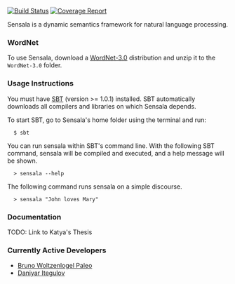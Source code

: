 [![Build Status](https://gitlab.com/aossie/Sensala/badges/develop/pipeline.svg)](https://gitlab.com/aossie/Sensala/commits/develop)
[![Coverage Report](https://gitlab.com/aossie/Sensala/badges/develop/coverage.svg)](https://gitlab.com/aossie/Sensala/commits/develop)


Sensala is a dynamic semantics framework for natural language processing. 

### WordNet

To use Sensala, download a [WordNet-3.0](https://wordnet.princeton.edu/download/current-version)
distribution and unzip it to the `WordNet-3.0` folder.

### Usage Instructions

You must have [SBT](http://www.scala-sbt.org/release/docs/Getting-Started/Setup.html) (version >= 1.0.1) installed. SBT automatically downloads all compilers and libraries on which Sensala depends.

To start SBT, go to Sensala's home folder using the terminal and run:

```
  $ sbt
```

You can run sensala within SBT's command line. With the following SBT command, sensala will be compiled and executed, and a help message will be shown.

```  
  > sensala --help
```

The following command runs sensala on a simple discourse.
  

```
  > sensala "John loves Mary"
```

### Documentation

TODO: Link to Katya's Thesis


### Currently Active Developers

 * [Bruno Woltzenlogel Paleo](https://github.com/Ceilican/)
 * [Daniyar Itegulov](https://github.com/itegulov/)



